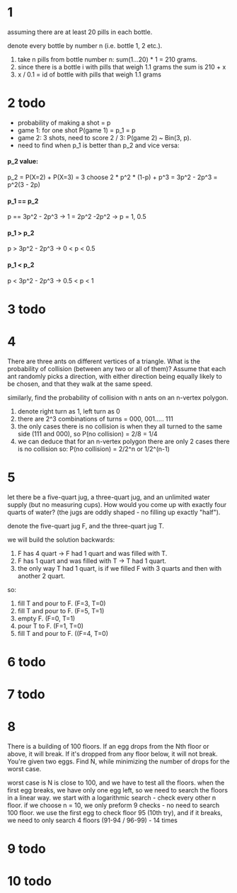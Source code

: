 # 1


assuming there are at least 20 pills in each bottle.

denote every bottle by number n (i.e. bottle 1, 2 etc.).
1. take n pills from bottle number n: sum(1...20) * 1 = 210 grams.
2. since there is a bottle i with pills that weigh 1.1 grams the sum is 210 + x
3.  x / 0.1 = id of bottle with pills that weigh 1.1 grams


# 2 todo

* probability of making a shot = p
* game 1: for one shot P(game 1) = p_1 = p
* game 2: 3 shots, need to score 2 / 3: P(game 2) ~ Bin(3, p).
* need to find when p_1 is better than p_2 and vice versa:

#### p_2 value:

p_2 = P(X=2) + P(X=3) = 3 choose 2 * p^2 * (1-p) + p^3 = 3p^2 - 2p^3 = p^2(3 - 2p)


#### p_1 == p_2

p == 3p^2 - 2p^3 -> 1 = 2p^2 -2p^2 -> p = 1, 0.5

#### p_1 > p_2

p > 3p^2 - 2p^3 -> 0 < p < 0.5

#### p_1 < p_2

p < 3p^2 - 2p^3 -> 0.5 < p < 1




# 3 todo




# 4


There are three ants on different vertices of a triangle.
What is the probability of collision (between any two or all of them)?
Assume that each ant randomly picks a direction,
with either direction being equally likely to be chosen,
and  that they walk at the same speed.

similarly, find the probability of collision with n ants on an n-vertex polygon.

1. denote right turn as 1, left turn as 0
2. there are 2^3 combinations of turns = 000, 001..... 111
3. the only cases there is no collision is when they all turned to the same side (111 and 000),
so P(no collision) = 2/8 = 1/4
4. we can deduce that for an n-vertex polygon there are only 2 cases there is no collision so:
   P(no collision) = 2/2^n or 1/2^(n-1)



# 5

let there be a five-quart jug, a three-quart jug, and an unlimited water supply (but no measuring cups).
How would you come up with exactly four quarts of water?
(the jugs are oddly shaped - no filling up exactly "half").

denote the five-quart jug F, and the three-quart jug T.

we will build the solution backwards:

1. F has 4 quart -> F had 1 quart and was filled with T.
2. F has 1 quart and was filled with T -> T had 1 quart.
3. the only way T had 1 quart, is if we filled F with 3 quarts and then with another 2 quart.

so:
1. fill T and pour to F. (F=3, T=0)
2. fill T and pour to F. (F=5, T=1)
3. empty F. (F=0, T=1)
4. pour T to F. (F=1, T=0)
5. fill T and pour to F. ((F=4, T=0)



# 6 todo





# 7 todo






# 8


There is a building of 100 floors. If an egg drops from the Nth floor or
above, it will break.
If it's dropped from any floor below, it will not break.
You're given two eggs. Find N, while minimizing the number of drops for the worst case.

worst case is N is close to 100, and we have to test all the floors.
when the first egg breaks, we have only one egg left, so we need to search the floors in a linear way.
we start with a logarithmic search - check every other n floor.
if we choose n = 10, we only preform 9 checks - no need to search 100 floor.
we use the first egg to check floor 95 (10th try),
and if it breaks, we need to only search 4 floors (91-94 / 96-99) - 14 times



# 9 todo






# 10 todo

